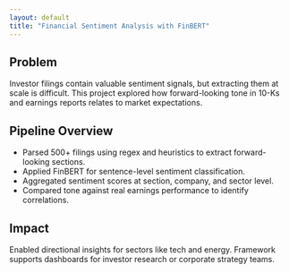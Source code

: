 ```yaml
---
layout: default
title: "Financial Sentiment Analysis with FinBERT"
---
```


## Problem

Investor filings contain valuable sentiment signals, but extracting them at scale is difficult. This project explored how forward-looking tone in 10-Ks and earnings reports relates to market expectations.

## Pipeline Overview

- Parsed 500+ filings using regex and heuristics to extract forward-looking sections.
- Applied FinBERT for sentence-level sentiment classification.
- Aggregated sentiment scores at section, company, and sector level.
- Compared tone against real earnings performance to identify correlations.

## Impact

Enabled directional insights for sectors like tech and energy. Framework supports dashboards for investor research or corporate strategy teams.